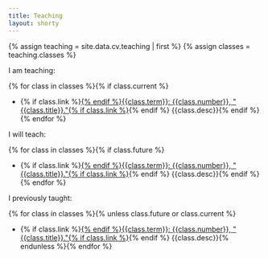 ```yaml
---
title: Teaching
layout: shorty
---
```

{% assign teaching = site.data.cv.teaching | first %}
{% assign classes = teaching.classes %}

I am teaching:

{% for class in classes %}{% if class.current %}
* {% if class.link %}[{% endif %}{{class.term}}: {{class.number}}, "{{class.title}}."{% if class.link %}]({{class.link}}){% endif %} {{class.desc}}{% endif %}{% endfor %}

I will teach:

{% for class in classes %}{% if class.future %}
* {% if class.link %}[{% endif %}{{class.term}}: {{class.number}}, "{{class.title}}."{% if class.link %}]({{class.link}}){% endif %} {{class.desc}}{% endif %}{% endfor %}

I previously taught:

{% for class in classes %}{% unless class.future or class.current %}
* {% if class.link %}[{% endif %}{{class.term}}: {{class.number}}, "{{class.title}}."{% if class.link %}]({{class.link}}){% endif %} {{class.desc}}{% endunless %}{% endfor %}

